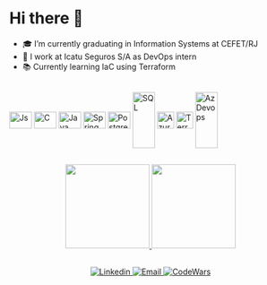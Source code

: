 ### 
<h1 align="left">
Hi there 👋
</h1>

- 🎓 I’m currently graduating in Information Systems at CEFET/RJ
- 💼 I work at Icatu Seguros S/A as DevOps intern
- 📚 Currently learning IaC using Terraform

 <div style= "display: inline_block"><br>
 

  <img align="center" alt="Js" height="30" width="40" src="https://cdn.jsdelivr.net/gh/devicons/devicon/icons/javascript/javascript-plain.svg" />
            <img align="center" alt="C" height="30" width="40" src="https://cdn.jsdelivr.net/gh/devicons/devicon/icons/c/c-plain.svg" />  
            <img align="center" alt="Java" height="30" width="40"  src="https://cdn.jsdelivr.net/gh/devicons/devicon/icons/java/java-plain-wordmark.svg" />
            <img img align="center" alt="Spring" height="30" width="40" src="https://cdn.jsdelivr.net/gh/devicons/devicon@latest/icons/spring/spring-original.svg" />
            
          
            
          
 <img align="center" alt="Postgre" height="30" width="40" src="https://cdn.jsdelivr.net/gh/devicons/devicon@latest/icons/postgresql/postgresql-original.svg" /> 
 <img align="center" alt="SQL" height="100" width="40" src="https://cdn.jsdelivr.net/gh/devicons/devicon/icons/mysql/mysql-original-wordmark.svg" />

            
          
            
<img align="center" alt="Azure" height="30" widht="40" src="https://cdn.jsdelivr.net/gh/devicons/devicon@latest/icons/azure/azure-original.svg" />          
<img align="center" alt="Terraform" height="30" widht="40" src="https://cdn.jsdelivr.net/gh/devicons/devicon@latest/icons/terraform/terraform-original.svg"/>
<img align="center" alt="Az Devops" height="100" width="40" src="https://cdn.jsdelivr.net/gh/devicons/devicon@latest/icons/azuredevops/azuredevops-original.svg" />

            
          

          
 
  </div>
  
  ##
  
  <div align="center">
  <a href="https://github.com/Manoel-Mieiro">
    <img height="150em" src="https://github-readme-stats.vercel.app/api?username=Manoel-Mieiro&count_private=true&include_all_commits=true&show_icons=true&theme=omni&hide_border=false&show_owner=true"/>
    <img height="150em" src="https://github-readme-stats.vercel.app/api/top-langs/?username=Manoel-Mieiro&theme=omni&hide_border=false&&layout=compact"/>
  </a>
</div>
  
  ##
  
  <div align="center">
    <a href="https://www.linkedin.com/in/manoel-mieiro-0ab8a1265/" target="_blank">
            <img  alt="Linkedin" src="https://img.shields.io/badge/LinkedIn-0077B5?style=for-the-badge&logo=linkedin&logoColor=white" target="_blank">
     </a>
    <a href="mailto:manoeljorgemieiro@gmail.com">
    <img  alt="Email" src="https://img.shields.io/badge/Gmail-D14836?style=for-the-badge&logo=gmail&logoColor=white" target="_blank">
    </a>

   <a href="https://www.codewars.com/users/ManoelMieiro">
    <img  alt="CodeWars" src="https://img.shields.io/badge/Codewars-B1361E?style=for-the-badge&logo=Codewars&logoColor=white" target="_blank">
    </a>
  </div>
